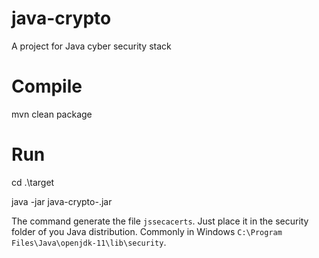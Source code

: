 # java-crypto
A project for Java cyber security stack

# Compile
mvn clean package

# Run
cd .\target

java -jar java-crypto-<version>.jar

The command generate the file `jssecacerts`. Just place it in the security folder of you Java distribution. Commonly in Windows `C:\Program Files\Java\openjdk-11\lib\security`. 
